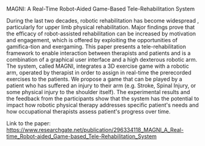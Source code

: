 MAGNI: A Real-Time Robot-Aided Game-Based Tele-Rehabilitation System


During the last two decades, robotic rehabilitation has become widespread , particularly for upper limb physical rehabilitation. Major findings prove that the efficacy of robot-assisted rehabilitation can be increased by motivation and engagement, which is offered by exploiting the opportunities of gamifica-tion and exergaming. This paper presents a tele-rehabilitation framework to enable interaction between therapists and patients and is a combination of a graphical user interface and a high dexterous robotic arm. The system, called MAGNI, integrates a 3D exercise game with a robotic arm, operated by therapist in order to assign in real-time the prerecorded exercises to the patients. We propose a game that can be played by a patient who has suffered an injury to their arm (e.g. Stroke, Spinal Injury, or some physical injury to the shoulder itself). The experimental results and the feedback from the participants show that the system has the potential to impact how robotic physical therapy addresses specific patient's needs and how occupational therapists assess patient's progress over time.

Link to the paper:
https://www.researchgate.net/publication/296334118_MAGNI_A_Real-time_Robot-aided_Game-based_Tele-Rehabilitation_System
